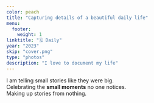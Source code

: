 ```yaml
---
color: peach
title: "Capturing details of a beautiful daily life"
menu:
  footer:
    weight: 1
linktitle: "🗓️ Daily"
year: "2023"
skip: "cover.png"
type: "photos"
description: "I love to document my life"
---
```


I am telling small stories like they were big.  
Celebrating the **small moments** no one notices.  
Making up stories from nothing.  
